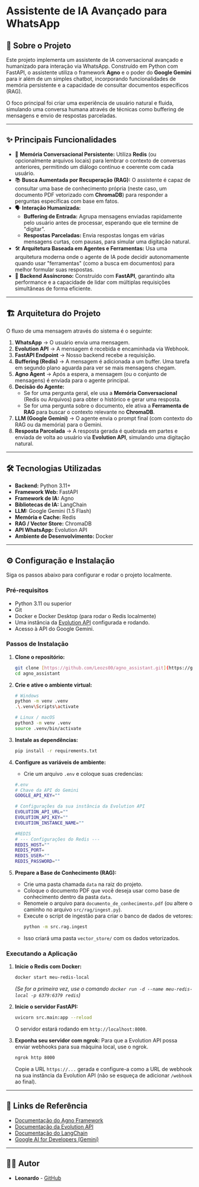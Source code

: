 # Assistente de IA Avançado para WhatsApp

## 📖 Sobre o Projeto

Este projeto implementa um assistente de IA conversacional avançado e humanizado para interação via WhatsApp. Construído em Python com FastAPI, o assistente utiliza o framework **Agno** e o poder do **Google Gemini** para ir além de um simples chatbot, incorporando funcionalidades de memória persistente e a capacidade de consultar documentos específicos (RAG).

O foco principal foi criar uma experiência de usuário natural e fluida, simulando uma conversa humana através de técnicas como buffering de mensagens e envio de respostas parceladas.

---

## ✨ Principais Funcionalidades

-   🧠 **Memória Conversacional Persistente:** Utiliza **Redis** (ou opcionalmente arquivos locais) para lembrar o contexto de conversas anteriores, permitindo um diálogo contínuo e coerente com cada usuário.
-   📚 **Busca Aumentada por Recuperação (RAG):** O assistente é capaz de consultar uma base de conhecimento própria (neste caso, um documento PDF vetorizado com **ChromaDB**) para responder a perguntas específicas com base em fatos.
-   🗣️ **Interação Humanizada:**
    -   **Buffering de Entrada:** Agrupa mensagens enviadas rapidamente pelo usuário antes de processar, esperando que ele termine de "digitar".
    -   **Respostas Parceladas:** Envia respostas longas em várias mensagens curtas, com pausas, para simular uma digitação natural.
-   🛠️ **Arquitetura Baseada em Agentes e Ferramentas:** Usa uma arquitetura moderna onde o agente de IA pode decidir autonomamente quando usar "ferramentas" (como a busca em documentos) para melhor formular suas respostas.
-   🚀 **Backend Assíncrono:** Construído com **FastAPI**, garantindo alta performance e a capacidade de lidar com múltiplas requisições simultâneas de forma eficiente.

---

## 🏗️ Arquitetura do Projeto

O fluxo de uma mensagem através do sistema é o seguinte:

1.  **WhatsApp** → O usuário envia uma mensagem.
2.  **Evolution API** → A mensagem é recebida e encaminhada via Webhook.
3.  **FastAPI Endpoint** → Nosso backend recebe a requisição.
4.  **Buffering (Redis)** → A mensagem é adicionada a um buffer. Uma tarefa em segundo plano aguarda para ver se mais mensagens chegam.
5.  **Agno Agent** → Após a espera, a mensagem (ou o conjunto de mensagens) é enviada para o agente principal.
6.  **Decisão do Agente:**
    -   Se for uma pergunta geral, ele usa a **Memória Conversacional** (Redis ou Arquivos) para obter o histórico e gerar uma resposta.
    -   Se for uma pergunta sobre o documento, ele ativa a **Ferramenta de RAG** para buscar o contexto relevante no **ChromaDB**.
7.  **LLM (Google Gemini)** → O agente envia o prompt final (com contexto do RAG ou da memória) para o Gemini.
8.  **Resposta Parcelada** → A resposta gerada é quebrada em partes e enviada de volta ao usuário via **Evolution API**, simulando uma digitação natural.

---

## 🛠️ Tecnologias Utilizadas

-   **Backend:** Python 3.11+
-   **Framework Web:** FastAPI
-   **Framework de IA:** Agno
-   **Bibliotecas de IA:** LangChain
-   **LLM:** Google Gemini (1.5 Flash)
-   **Memória e Cache:** Redis
-   **RAG / Vector Store:** ChromaDB
-   **API WhatsApp:** Evolution API
-   **Ambiente de Desenvolvimento:** Docker

---

## ⚙️ Configuração e Instalação

Siga os passos abaixo para configurar e rodar o projeto localmente.

### Pré-requisitos

-   Python 3.11 ou superior
-   Git
-   Docker e Docker Desktop (para rodar o Redis localmente)
-   Uma instância da [Evolution API](https://doc.evolution-api.com/v1/pt/get-started/introduction) configurada e rodando.
-   Acesso à API do Google Gemini.

### Passos de Instalação

1.  **Clone o repositório:**
    ```bash
    git clone [https://github.com/Leozs00/agno_assistant.git](https://github.com/Leozs00/agno_assistant.git)
    cd agno_assistant
    ```

2.  **Crie e ative o ambiente virtual:**
    ```bash
    # Windows
    python -m venv .venv
    .\.venv\Scripts\activate

    # Linux / macOS
    python3 -m venv .venv
    source .venv/bin/activate
    ```

3.  **Instale as dependências:**
    ```bash
    pip install -r requirements.txt
    ```

4.  **Configure as variáveis de ambiente:**
    -   Crie um arquivo `.env` e coloque suas credencias:
    ```bash
    #.env
    # Chave da API do Gemini
    GOOGLE_API_KEY=""
    
    # Configurações da sua instância da Evolution API
    EVOLUTION_API_URL="" 
    EVOLUTION_API_KEY=""
    EVOLUTION_INSTANCE_NAME=""     
    
    #REDIS
    # --- Configurações do Redis ---
    REDIS_HOST=""
    REDIS_PORT=
    REDIS_USER=""
    REDIS_PASSWORD=""

5.  **Prepare a Base de Conhecimento (RAG):**
    -   Crie uma pasta chamada `data` na raiz do projeto.
    -   Coloque o documento PDF que você deseja usar como base de conhecimento dentro da pasta `data`.
    -   Renomeie o arquivo para `documento_de_conhecimento.pdf` (ou altere o caminho no arquivo `src/rag/ingest.py`).
    -   Execute o script de ingestão para criar o banco de dados de vetores:
        ```bash
        python -m src.rag.ingest
        ```
    -   Isso criará uma pasta `vector_store/` com os dados vetorizados.

### Executando a Aplicação

1.  **Inicie o Redis com Docker:**
    ```bash
    docker start meu-redis-local
    ```
    *(Se for a primeira vez, use o comando `docker run -d --name meu-redis-local -p 6379:6379 redis`)*

2.  **Inicie o servidor FastAPI:**
    ```bash
    uvicorn src.main:app --reload
    ```
    O servidor estará rodando em `http://localhost:8000`.

3.  **Exponha seu servidor com ngrok:**
    Para que a Evolution API possa enviar webhooks para sua máquina local, use o ngrok.
    ```bash
    ngrok http 8000
    ```
    Copie a URL `https://...` gerada e configure-a como a URL de webhook na sua instância da Evolution API (não se esqueça de adicionar `/webhook` ao final).

---

## 🔗 Links de Referência

-   [Documentação do Agno Framework](https://docs.agno.com/)
-   [Documentação da Evolution API](https://doc.evolution-api.com/)
-   [Documentação do LangChain](https://python.langchain.com/)
-   [Google AI for Developers (Gemini)](https://ai.google.dev/)

---

## 👨‍💻 Autor

-   **Leonardo** - [GitHub](https://github.com/Leozs00)
